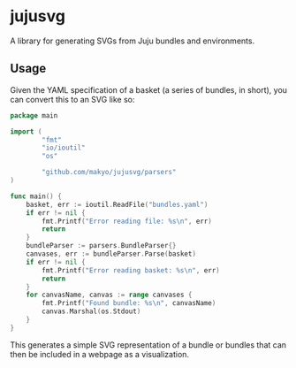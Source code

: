 jujusvg
=======

A library for generating SVGs from Juju bundles and environments.

Usage
-----

Given the YAML specification of a basket (a series of bundles, in short), you
can convert this to an SVG like so:

```go
package main

import (
		"fmt"
		"io/ioutil"
        "os"

		"github.com/makyo/jujusvg/parsers"
)

func main() {
	basket, err := ioutil.ReadFile("bundles.yaml")
	if err != nil {
		fmt.Printf("Error reading file: %s\n", err)
		return
	}
	bundleParser := parsers.BundleParser{}
	canvases, err := bundleParser.Parse(basket)
	if err != nil {
		fmt.Printf("Error reading basket: %s\n", err)
		return
	}
	for canvasName, canvas := range canvases {
		fmt.Printf("Found bundle: %s\n", canvasName)
		canvas.Marshal(os.Stdout)
	}
}
```

This generates a simple SVG representation of a bundle or bundles that can then
be included in a webpage as a visualization.
